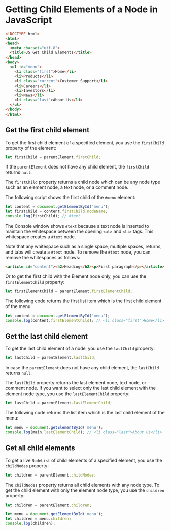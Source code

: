 # Getting Child Elements of a Node in JavaScript

```html
<!DOCTYPE html>
<html>
<head>
  <meta charset="utf-8">
  <title>JS Get Child Elements</title>
</head>
<body>
  <ul id="menu">
    <li class="first">Home</li>
    <li>Products</li>
    <li class="current">Customer Support</li>
    <li>Careers</li>
    <li>Investors</li>
    <li>News</li>
    <li class="last">About Us</li>
  </ul>
</body>
</html>
```

## Get the first child element

To get the first child element of a specified element, you use the `firstChild` property of the element:

```js
let firstChild = parentElement.firstChild; 
```

If the `parentElement` does not have any child element, the `firstChild` returns `null`.

The `firstChild` property returns a child node which can be any node type such as an element node, a text node, or a comment node.

The following script shows the first child of the `#menu` element:

```js
let content = document.getElementById('menu');
let firstChild = content.firstChild.nodeName;
console.log(firstChild); // #text
```

The Console window shows `#text` because a text node is inserted to maintain the whitespace between the opening `<ul>` and `<li>` tags. This whitespace creates a `#text` node.

Note that any whitespace such as a single space, multiple spaces, returns, and tabs will create a `#text` node. To remove the `#text` node, you can remove the whitespaces as follows:

```html
<article id="content"><h2>Heading</h2><p>First paragraph</p></article>
```

Or to get the first child with the Element node only, you can use the `firstElementChild` property:

```js
let firstElementChild = parentElement.firstElementChild;
```

The following code returns the first list item which is the first child element of the menu:

```js
let content = document.getElementById('menu');
console.log(content.firstElementChild); // <li class="first">Home</li>
```

## Get the last child element

To get the last child element of a node, you use the `lastChild` property:

```js
let lastChild = parentElement.lastChild; 
```

In case the `parentElement` does not have any child element, the `lastChild` returns `null`.

The `lastChild` property returns the last element node, text node, or comment node. If you want to select only the last child element with the element node type, you use the `lastElementChild` property:

```js
let lastChild = parentElement.lastElementChild;
```

The following code returns the list item which is the last child element of the menu:

```js
let menu = document.getElementById('menu');
console.log(main.lastElementChild); // <li class="last">About Us</li>
```

## Get all child elements

To get a live `NodeList` of child elements of a specified element, you use the `childNodes` property:

```js
let children = parentElement.childNodes;
```

The `childNodes` property returns all child elements with any node type. To get the child element with only the element node type, you use the `children` property:

```js
let children = parentElement.children;
```

```js
let menu = document.getElementById('menu');
let children = menu.children;
console.log(children);
```